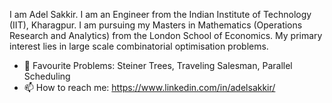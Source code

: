I am Adel Sakkir. I am an Engineer from the Indian Institute of Technology (IIT), Kharagpur. I am pursuing my Masters in Mathematics (Operations Research and Analytics) from the London School of Economics. My primary interest lies in large scale combinatorial optimisation problems. 

- 🤔 Favourite Problems: Steiner Trees, Traveling Salesman, Parallel Scheduling
- 📫 How to reach me: https://www.linkedin.com/in/adelsakkir/ 


<!--
**adelsakkir/adelsakkir** is a ✨ _special_ ✨ repository because its `README.md` (this file) appears on your GitHub profile.

Here are some ideas to get you started:

- 🔭 I’m currently working on ...
- 🌱 I’m currently learning ...
- 👯 I’m looking to collaborate on ...
- 🤔 I’m looking for help with ...
- 💬 Ask me about ...
- 📫 How to reach me: https://www.linkedin.com/in/adelsakkir/
- 😄 Pronouns: ...
- ⚡ Fun fact: ...
-->

